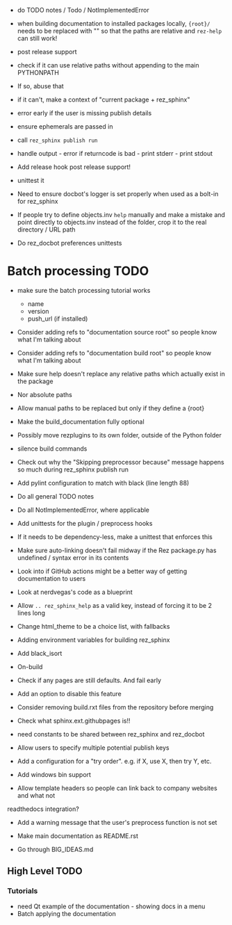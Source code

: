 - do TODO notes / Todo / NotImplementedError

- when building documentation to installed packages locally, `{root}/` needs to
  be replaced with "" so that the paths are relative and `rez-help` can still work!


- post release support
 - check if it can use relative paths without appending to the main PYTHONPATH
  - If so, abuse that
 - if it can't, make a context of "current package + rez_sphinx"
  - error early if the user is missing publish details
  - ensure ephemerals are passed in
  - call `rez_sphinx publish run`
   - handle output
    - error if returncode is bad - print stderr
    - print stdout


- Add release hook post release support!
 - unittest it

- Need to ensure docbot's logger is set properly when used as a bolt-in for rez_sphinx
- If people try to define objects.inv `help` manually and make a mistake and
  point directly to objects.inv instead of the folder, crop it to the real
  directory / URL path
- Do rez_docbot preferences unittests


# Batch processing TODO
 - make sure the batch processing tutorial works
	- name
	- version
	- push_url (if installed)

- Consider adding refs to "documentation source root" so people know what I'm talking about
- Consider adding refs to "documentation build root" so people know what I'm talking about

- Make sure help doesn't replace any relative paths which actually exist in the package
 - Nor absolute paths
 - Allow manual paths to be replaced but only if they define a {root}

- Make the build_documentation fully optional
- Possibly move rezplugins to its own folder, outside of the Python folder


- silence build commands
- Check out why the "Skipping preprocessor because" message happens so much during rez_sphinx publish run

- Add pylint configuration to match with black (line length 88)
- Do all general TODO notes
- Do all NotImplementedError, where applicable

- Add unittests for the plugin / preprocess hooks
 - If it needs to be dependency-less, make a unittest that enforces this

- Make sure auto-linking doesn't fail midway if the Rez package.py has undefined / syntax error in its contents

- Look into if GitHub actions might be a better way of getting documentation to users
 - Look at nerdvegas's code as a blueprint

- Allow `.. rez_sphinx_help` as a valid key, instead of forcing it to be 2 lines long
- Change html_theme to be a choice list, with fallbacks
- Adding environment variables for building rez_sphinx

- Add black_isort


- On-build
 - Check if any pages are still defaults. And fail early
  - Add an option to disable this feature

- Consider removing build.rxt files from the repository before merging

- Check what sphinx.ext.githubpages is!!

- need constants to be shared between rez_sphinx and rez_docbot

- Allow users to specify multiple potential publish keys
 - Add a configuration for a "try order". e.g. if X, use X, then try Y, etc.

- Add windows bin support

- Allow template headers so people can link back to company websites and what not

readthedocs integration?

- Add a warning message that the user's preprocess function is not set

- Make main documentation as README.rst

- Go through BIG_IDEAS.md


## High Level TODO
### Tutorials
- need Qt example of the documentation - showing docs in a menu
- Batch applying the documentation
